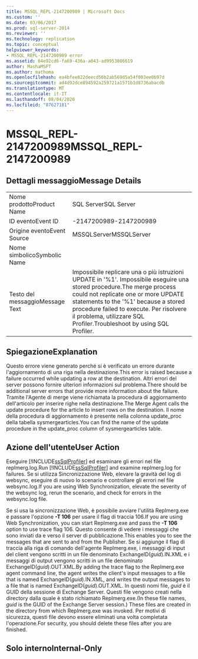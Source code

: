 ```yaml
---
title: MSSQL_REPL-2147200989 | Microsoft Docs
ms.custom: ''
ms.date: 03/06/2017
ms.prod: sql-server-2014
ms.reviewer: ''
ms.technology: replication
ms.topic: conceptual
helpviewer_keywords:
- MSSQL_REPL-2147200989 error
ms.assetid: 64e92cd6-fa69-436a-a043-ad9953886619
author: MashaMSFT
ms.author: mathoma
ms.openlocfilehash: ea4bfee822deecd56b2ab569d5a54f003ee0b97d
ms.sourcegitcommit: ad4d92dce894592a259721a1571b1d8736abacdb
ms.translationtype: MT
ms.contentlocale: it-IT
ms.lasthandoff: 08/04/2020
ms.locfileid: "87627181"
---
```

# <a name="mssql_repl-2147200989"></a><span data-ttu-id="45be5-102">MSSQL_REPL-2147200989</span><span class="sxs-lookup"><span data-stu-id="45be5-102">MSSQL_REPL-2147200989</span></span>
    
## <a name="message-details"></a><span data-ttu-id="45be5-103">Dettagli messaggio</span><span class="sxs-lookup"><span data-stu-id="45be5-103">Message Details</span></span>  
  
|||  
|-|-|  
|<span data-ttu-id="45be5-104">Nome prodotto</span><span class="sxs-lookup"><span data-stu-id="45be5-104">Product Name</span></span>|<span data-ttu-id="45be5-105">SQL Server</span><span class="sxs-lookup"><span data-stu-id="45be5-105">SQL Server</span></span>|  
|<span data-ttu-id="45be5-106">ID evento</span><span class="sxs-lookup"><span data-stu-id="45be5-106">Event ID</span></span>|<span data-ttu-id="45be5-107">-2147200989</span><span class="sxs-lookup"><span data-stu-id="45be5-107">-2147200989</span></span>|  
|<span data-ttu-id="45be5-108">Origine evento</span><span class="sxs-lookup"><span data-stu-id="45be5-108">Event Source</span></span>|<span data-ttu-id="45be5-109">MSSQLServer</span><span class="sxs-lookup"><span data-stu-id="45be5-109">MSSQLServer</span></span>|  
|<span data-ttu-id="45be5-110">Nome simbolico</span><span class="sxs-lookup"><span data-stu-id="45be5-110">Symbolic Name</span></span>||  
|<span data-ttu-id="45be5-111">Testo del messaggio</span><span class="sxs-lookup"><span data-stu-id="45be5-111">Message Text</span></span>|<span data-ttu-id="45be5-112">Impossibile replicare una o più istruzioni UPDATE in '%1'. Impossibile eseguire una stored procedure.</span><span class="sxs-lookup"><span data-stu-id="45be5-112">The merge process could not replicate one or more UPDATE statements to the '%1' because a stored procedure failed to execute.</span></span> <span data-ttu-id="45be5-113">Per risolvere il problema, utilizzare SQL Profiler.</span><span class="sxs-lookup"><span data-stu-id="45be5-113">Troubleshoot by using SQL Profiler.</span></span>|  
  
## <a name="explanation"></a><span data-ttu-id="45be5-114">Spiegazione</span><span class="sxs-lookup"><span data-stu-id="45be5-114">Explanation</span></span>  
 <span data-ttu-id="45be5-115">Questo errore viene generato perché si è verificato un errore durante l'aggiornamento di una riga nella destinazione.</span><span class="sxs-lookup"><span data-stu-id="45be5-115">This error is raised because a failure occurred while updating a row at the destination.</span></span> <span data-ttu-id="45be5-116">Altri errori del server possono fornire ulteriori informazioni sul problema.</span><span class="sxs-lookup"><span data-stu-id="45be5-116">There should be additional server errors that provide more information about the failure.</span></span> <span data-ttu-id="45be5-117">Tramite l'Agente di merge viene richiamata la procedura di aggiornamento dell'articolo per inserire righe nella destinazione.</span><span class="sxs-lookup"><span data-stu-id="45be5-117">The Merge Agent calls the update procedure for the article to insert rows on the destination.</span></span> <span data-ttu-id="45be5-118">Il nome della procedura di aggiornamento è presente nella colonna update_proc della tabella sysmergearticles.</span><span class="sxs-lookup"><span data-stu-id="45be5-118">You can find the name of the update procedure in the update_proc column of sysmergearticles table.</span></span>  
  
## <a name="user-action"></a><span data-ttu-id="45be5-119">Azione dell'utente</span><span class="sxs-lookup"><span data-stu-id="45be5-119">User Action</span></span>  
 <span data-ttu-id="45be5-120">Eseguire [!INCLUDE[ssSqlProfiler](../../includes/sssqlprofiler-md.md)] ed esaminare gli errori nel file replmerg.log.</span><span class="sxs-lookup"><span data-stu-id="45be5-120">Run [!INCLUDE[ssSqlProfiler](../../includes/sssqlprofiler-md.md)] and examine replmerg.log for failures.</span></span> <span data-ttu-id="45be5-121">Se si utilizza Sincronizzazione Web, elevare la gravità del log di websync, eseguire di nuovo lo scenario e controllare gli errori nel file websync.log.</span><span class="sxs-lookup"><span data-stu-id="45be5-121">If you are using Web Synchronization, elevate the severity of the websync log, rerun the scenario, and check for errors in the websync.log file.</span></span>  
  
 <span data-ttu-id="45be5-122">Se si usa la sincronizzazione Web, è possibile avviare l'utilità Replmerg.exe e passare l'opzione **-T 106** per usare il flag di traccia 106.</span><span class="sxs-lookup"><span data-stu-id="45be5-122">If you are using Web Synchronization, you can start Replmerg.exe and pass the **-T 106** option to use trace flag 106.</span></span> <span data-ttu-id="45be5-123">Questo consente di vedere i messaggi che sono inviati da e verso il server di pubblicazione.</span><span class="sxs-lookup"><span data-stu-id="45be5-123">This enables you to see the messages that are sent to and from the Publisher.</span></span> <span data-ttu-id="45be5-124">Se si aggiunge il flag di traccia alla riga di comando dell'agente Replmerg.exe, i messaggi di input del client vengono scritti in un file denominato ExchangeID(*guid*).IN.XML e i messaggi di output vengono scritti in un file denominato ExchangeID(*guid*).OUT.XML.</span><span class="sxs-lookup"><span data-stu-id="45be5-124">By adding the trace flag to the Replmerg.exe agent command line, the agent writes the client's input messages to a file that is named ExchangeID(*guid*).IN.XML, and writes the output messages to a file that is named ExchangeID(*guid*).OUT.XML.</span></span> <span data-ttu-id="45be5-125">In questi nomi file, *guid* è il GUID della sessione di Exchange Server. Questi file vengono creati nella directory dalla quale è stato richiamato Replmerg.exe.</span><span class="sxs-lookup"><span data-stu-id="45be5-125">(In these file names, *guid* is the GUID of the Exchange Server session.) These files are created in the directory from which Replmerg.exe was invoked.</span></span> <span data-ttu-id="45be5-126">Per motivi di sicurezza, questi file devono essere eliminati una volta completata l'operazione.</span><span class="sxs-lookup"><span data-stu-id="45be5-126">For security, you should delete these files after you are finished.</span></span>  
  
## <a name="internal-only"></a><span data-ttu-id="45be5-127">Solo interno</span><span class="sxs-lookup"><span data-stu-id="45be5-127">Internal-Only</span></span>  
  
